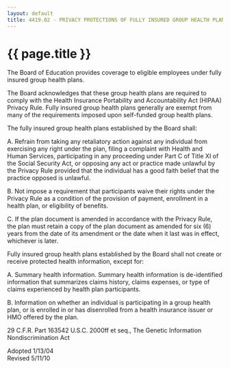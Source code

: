 ```yaml
---
layout: default
title: 4419.02 - PRIVACY PROTECTIONS OF FULLY INSURED GROUP HEALTH PLANS
---
```


{{ page.title }}
================

The Board of Education provides coverage to eligible employees under
fully insured group health plans.

The Board acknowledges that these group health plans are required to
comply with the Health Insurance Portability and Accountability Act
(HIPAA) Privacy Rule. Fully insured group health plans generally are
exempt from many of the requirements imposed upon self-funded group
health plans.

The fully insured group health plans established by the Board shall:

A. Refrain from taking any retaliatory action against any individual
from exercising any right under the plan, filing a complaint with Health
and Human Services, participating in any proceeding under Part C of
Title XI of the Social Security Act, or opposing any act or practice
made unlawful by the Privacy Rule provided that the individual has a
good faith belief that the practice opposed is unlawful.

B. Not impose a requirement that participants waive their rights under
the Privacy Rule as a condition of the provision of payment, enrollment
in a health plan, or eligibility of benefits.

C. If the plan document is amended in accordance with the Privacy Rule,
the plan must retain a copy of the plan document as amended for six (6)
years from the date of its amendment or the date when it last was in
effect, whichever is later.

Fully insured group health plans established by the Board shall not
create or receive protected health information, except for:

A. Summary health information. Summary health information is
de-identified information that summarizes claims history, claims
expenses, or type of claims experienced by health plan participants.

B. Information on whether an individual is participating in a group
health plan, or is enrolled in or has disenrolled from a health
insurance issuer or HMO offered by the plan.

29 C.F.R. Part 163542 U.S.C. 2000ff et seq., The Genetic Information
Nondiscrimination Act

Adopted 1/13/04\
 Revised 5/11/10
